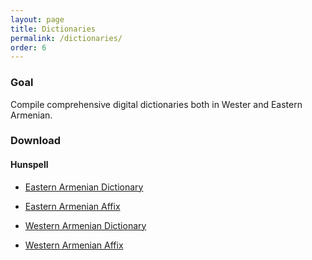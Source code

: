 ```yaml
---
layout: page
title: Dictionaries
permalink: /dictionaries/
order: 6
---
```


### Goal

Compile comprehensive digital dictionaries both in Wester and Eastern Armenian.

### Download

#### Hunspell

* [Eastern Armenian Dictionary](https://github.com/Vortan/dictionaries/blob/master/armenian_eastern.dic)
* [Eastern Armenian Affix](https://github.com/Vortan/dictionaries/blob/master/armenian_eastern.aff)

* [Western Armenian Dictionary](https://github.com/Vortan/dictionaries/blob/master/armenian_western.dic)
* [Western Armenian Affix](https://github.com/Vortan/dictionaries/blob/master/armenian_western.aff)

